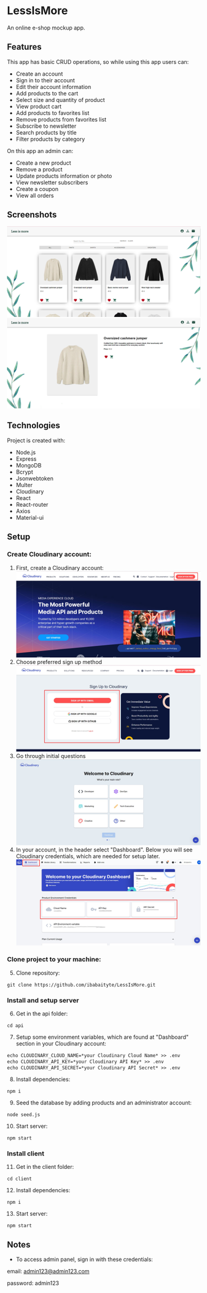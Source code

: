 # LessIsMore
An online e-shop mockup app. 

## Features
This app has basic CRUD operations, so while using this app users can:
* Create an account
* Sign in to their account
* Edit their account information
* Add products to the cart
* Select size and quantity of product
* View product cart
* Add products to favorites list
* Remove products from favorites list
* Subscribe to newsletter
* Search products by title
* Filter products by category

On this app an admin can:
* Create a new product
* Remove a product
* Update products information or photo
* View newsletter subscribers
* Create a coupon
* View all orders

## Screenshots
![img_1.png](client/src/images/img_1.png)
![img_2.png](client/src/images/img_2.png)

## Technologies
Project is created with:
* Node.js
* Express
* MongoDB
* Bcrypt
* Jsonwebtoken
* Multer
* Cloudinary
* React
* React-router
* Axios
* Material-ui

## Setup

### Create Cloudinary account:
1. First, create a Cloudinary account:
![](client/public/images/Screenshot_1.jpg)
2. Choose preferred sign up method
![](client/public/images/Screenshot_2.jpg)
3. Go through initial questions
![](client/public/images/Screenshot_3.jpg)
4. In your account, in the header select "Dashboard". Below you will see Cloudinary credentials, which are needed for setup later.
![](client/public/images/Screenshot_4.jpg)

### Clone project to your machine:
5. Clone repository:
```
git clone https://github.com/ibabaityte/LessIsMore.git
```
### Install and setup server
6. Get in the api folder:
```
cd api
```
7. Setup some environment variables, which are found at "Dashboard" section in your Cloudinary account:
```
echo CLOUDINARY_CLOUD_NAME=*your Cloudinary Cloud Name* >> .env
echo CLOUDINARY_API_KEY=*your Cloudinary API Key* >> .env
echo CLOUDINARY_API_SECRET=*your Cloudinary API Secret* >> .env
```
8. Install dependencies:
```
npm i
```
9. Seed the database by adding products and an administrator account:
```
node seed.js
```
10. Start server:
```
npm start
```

### Install client
11. Get in the client folder:
```
cd client
```
12. Install dependencies:
```
npm i
```
13. Start server:
```
npm start
```

## Notes
* To access admin panel, sign in with these credentials:

email: admin123@admin123.com

password: admin123
